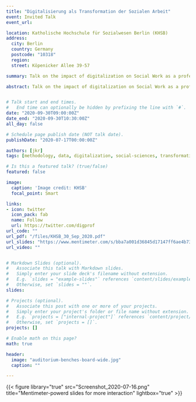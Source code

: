 ```yaml
---
title: "Digitalisierung als Transformation der Sozialen Arbeit"
event: Invited Talk
event_url:

location: Katholische Hochschule für Sozialwesen Berlin (KHSB)
address:
  city: Berlin
  country: Germany
  postcode: "10318"
  region:
  street: Köpenicker Allee 39-57

summary: Talk on the impact of digitalization on Social Work as a profession and the implications for Social Work education.

abstract: Talk on the impact of digitalization on Social Work as a profession and the implications for Social Work education.


# Talk start and end times.
#   End time can optionally be hidden by prefixing the line with `#`.
date: "2020-09-30T09:00:00Z"
date_end: "2020-09-30T10:30:00Z"
all_day: false

# Schedule page publish date (NOT talk date).
publishDate: "2020-07-17T00:00:00Z"

authors: [jkr]
tags: [methodology, data, digitalization, social-sciences, transformation, literacy, digital]

# Is this a featured talk? (true/false)
featured: false

image:
  caption: 'Image credit: KHSB'
  focal_point: Smart

links:
- icon: twitter
  icon_pack: fab
  name: Follow
  url: https://twitter.com/digprof
url_code: ""
url_pdf: "/files/KHSB_30_Sep_2020.pdf"
url_slides: "https://www.mentimeter.com/s/bba7a001d36845d17147ff6ae4b73e7d/34300519dc44"
url_video: ""


# Markdown Slides (optional).
#   Associate this talk with Markdown slides.
#   Simply enter your slide deck's filename without extension.
#   E.g. `slides = "example-slides"` references `content/slides/example-slides.md`.
#   Otherwise, set `slides = ""`.
slides:

# Projects (optional).
#   Associate this post with one or more of your projects.
#   Simply enter your project's folder or file name without extension.
#   E.g. `projects = ["internal-project"]` references `content/project/deep-learning/index.md`.
#   Otherwise, set `projects = []`.
projects: []

# Enable math on this page?
math: true

header:
  image: "auditorium-benches-board-wide.jpg"
  caption: ""

---
```


{{< figure library="true" src="Screenshot_2020-07-16.png" title="Mentimeter-powerd slides for more interaction" lightbox="true" >}}
